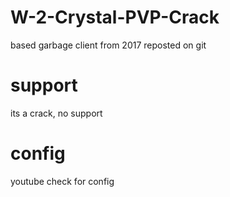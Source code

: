 # W-2-Crystal-PVP-Crack
based garbage client from 2017 reposted on git 
# support
its a crack, no support
# config
youtube check for config
